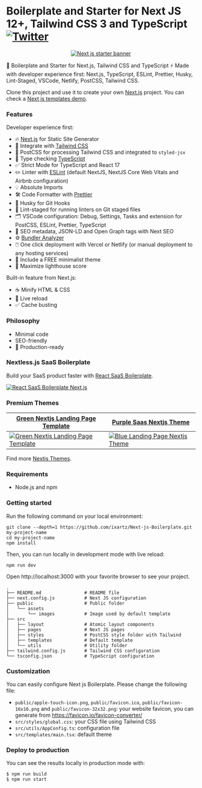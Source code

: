 # Boilerplate and Starter for Next JS 12+, Tailwind CSS 3 and TypeScript [![Twitter](https://img.shields.io/twitter/url/https/twitter.com/cloudposse.svg?style=social&label=Follow%20%40Ixartz)](https://twitter.com/ixartz)

<p align="center">
  <a href="https://creativedesignsguru.com/demo/Nextjs-Boilerplate/"><img src="public/assets/images/nextjs-starter-banner.png?raw=true" alt="Next js starter banner"></a>
</p>

🚀 Boilerplate and Starter for Next.js, Tailwind CSS and TypeScript ⚡️ Made with developer experience first: Next.js, TypeScript, ESLint, Prettier, Husky, Lint-Staged, VSCode, Netlify, PostCSS, Tailwind CSS.

Clone this project and use it to create your own [Next.js](https://nextjs.org) project. You can check a [Next js templates demo](https://creativedesignsguru.com/demo/Nextjs-Boilerplate/).

### Features

Developer experience first:

- 🔥 [Next.js](https://nextjs.org) for Static Site Generator
- 🎨 Integrate with [Tailwind CSS](https://tailwindcss.com)
- 💅 PostCSS for processing Tailwind CSS and integrated to `styled-jsx`
- 🎉 Type checking [TypeScript](https://www.typescriptlang.org)
- ✅ Strict Mode for TypeScript and React 17
- ✏️ Linter with [ESLint](https://eslint.org) (default NextJS, NextJS Core Web Vitals and Airbnb configuration)
- 💡 Absolute Imports
- 🛠 Code Formatter with [Prettier](https://prettier.io)
- 🦊 Husky for Git Hooks
- 🚫 Lint-staged for running linters on Git staged files
- 🗂 VSCode configuration: Debug, Settings, Tasks and extension for PostCSS, ESLint, Prettier, TypeScript
- 🤖 SEO metadata, JSON-LD and Open Graph tags with Next SEO
- ⚙️ [Bundler Analyzer](https://www.npmjs.com/package/@next/bundle-analyzer)
- 🖱️ One click deployment with Vercel or Netlify (or manual deployment to any hosting services)
- 🌈 Include a FREE minimalist theme
- 💯 Maximize lighthouse score

Built-in feature from Next.js:

- ☕ Minify HTML & CSS
- 💨 Live reload
- ✅ Cache busting

### Philosophy

- Minimal code
- SEO-friendly
- 🚀 Production-ready

### Nextless.js SaaS Boilerplate

Build your SaaS product faster with [React SaaS Boilerplate](https://nextlessjs.com).

[![React SaaS Boilerplate Next.js](https://creativedesignsguru.com/assets/images/themes/next-js-saas-starter-kit.jpg)](https://nextlessjs.com)

### Premium Themes

| [Green Nextjs Landing Page Template](https://creativedesignsguru.com/landing-green-modern-nextjs-theme/)                                                                                                   | [Purple Saas Nextjs Theme](https://creativedesignsguru.com/landing-purple-modern-react-theme/)                                                                                                      |
| ---------------------------------------------------------------------------------------------------------------------------------------------------------------------------------------------------------- | --------------------------------------------------------------------------------------------------------------------------------------------------------------------------------------------------- |
| [![Green Nextjs Landing Page Template](https://creativedesignsguru.com/assets/images/themes/landing-green-modern-nextjs-theme-xs.png)](https://creativedesignsguru.com/landing-green-modern-nextjs-theme/) | [![Blue Landing Page Nextjs Theme](https://creativedesignsguru.com/assets/images/themes/landing-blue-modern-nextjs-theme-xs.png)](https://creativedesignsguru.com/landing-blue-modern-react-theme/) |

Find more [Nextjs Themes](https://creativedesignsguru.com/category/nextjs/).

### Requirements

- Node.js and npm

### Getting started

Run the following command on your local environment:

```
git clone --depth=1 https://github.com/ixartz/Next-js-Boilerplate.git my-project-name
cd my-project-name
npm install
```

Then, you can run locally in development mode with live reload:

```
npm run dev
```

Open http://localhost:3000 with your favorite browser to see your project.

```
.
├── README.md                # README file
├── next.config.js           # Next JS configuration
├── public                   # Public folder
│   └── assets
│       └── images           # Image used by default template
├── src
│   ├── layout               # Atomic layout components
│   ├── pages                # Next JS pages
│   ├── styles               # PostCSS style folder with Tailwind
│   ├── templates            # Default template
│   └── utils                # Utility folder
├── tailwind.config.js       # Tailwind CSS configuration
└── tsconfig.json            # TypeScript configuration
```

### Customization

You can easily configure Next js Boilerplate. Please change the following file:

- `public/apple-touch-icon.png`, `public/favicon.ico`, `public/favicon-16x16.png` and `public/favicon-32x32.png`: your website favicon, you can generate from https://favicon.io/favicon-converter/
- `src/styles/global.css`: your CSS file using Tailwind CSS
- `src/utils/AppConfig.ts`: configuration file
- `src/templates/main.tsx`: default theme

### Deploy to production

You can see the results locally in production mode with:

```
$ npm run build
$ npm run start
```